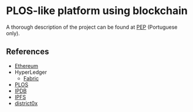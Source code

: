 # PLOS-like platform using blockchain

A thorough description of the project can be found at [PEP](doc/pep/dist/pep.pdf) (Portuguese only).

## References

* [Ethereum](https://ethereum.org/)
* HyperLedger
  * [Fabric](https://www.hyperledger.org/projects/fabric)
* [PLOS](https://www.plos.org/)
* [IPDB](https://ipdb.io/)
* [IPFS](https://ipfs.io/)
* [district0x](https://district0x.io/)
